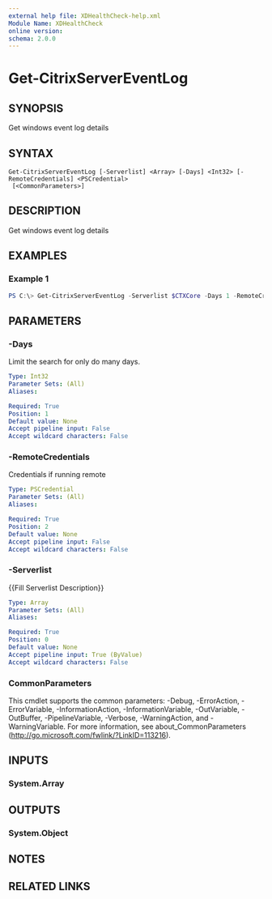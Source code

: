 ```yaml
---
external help file: XDHealthCheck-help.xml
Module Name: XDHealthCheck
online version:
schema: 2.0.0
---
```


# Get-CitrixServerEventLog

## SYNOPSIS
Get windows event log details

## SYNTAX

```
Get-CitrixServerEventLog [-Serverlist] <Array> [-Days] <Int32> [-RemoteCredentials] <PSCredential>
 [<CommonParameters>]
```

## DESCRIPTION
Get windows event log details

## EXAMPLES

### Example 1
```powershell
PS C:\> Get-CitrixServerEventLog -Serverlist $CTXCore -Days 1 -RemoteCredentials $CTXAdmin
```

## PARAMETERS

### -Days
Limit the search for only do many days.

```yaml
Type: Int32
Parameter Sets: (All)
Aliases:

Required: True
Position: 1
Default value: None
Accept pipeline input: False
Accept wildcard characters: False
```

### -RemoteCredentials

Credentials if running remote

```yaml
Type: PSCredential
Parameter Sets: (All)
Aliases:

Required: True
Position: 2
Default value: None
Accept pipeline input: False
Accept wildcard characters: False
```

### -Serverlist
{{Fill Serverlist Description}}

```yaml
Type: Array
Parameter Sets: (All)
Aliases:

Required: True
Position: 0
Default value: None
Accept pipeline input: True (ByValue)
Accept wildcard characters: False
```

### CommonParameters
This cmdlet supports the common parameters: -Debug, -ErrorAction, -ErrorVariable, -InformationAction, -InformationVariable, -OutVariable, -OutBuffer, -PipelineVariable, -Verbose, -WarningAction, and -WarningVariable. For more information, see about_CommonParameters (http://go.microsoft.com/fwlink/?LinkID=113216).

## INPUTS

### System.Array

## OUTPUTS

### System.Object
## NOTES

## RELATED LINKS
